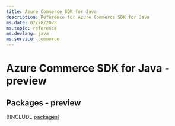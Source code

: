 ```yaml
---
title: Azure Commerce SDK for Java
description: Reference for Azure Commerce SDK for Java
ms.date: 07/28/2025
ms.topic: reference
ms.devlang: java
ms.service: commerce
---
```

# Azure Commerce SDK for Java - preview
## Packages - preview
[!INCLUDE [packages](commerce-index.md)]